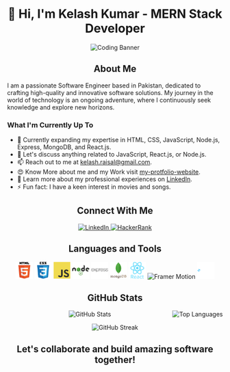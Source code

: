 <h1 align="center">👋 Hi, I'm Kelash Kumar - MERN Stack Developer</h1>
<p align="center">
  <img src="https://as1.ftcdn.net/v2/jpg/06/01/17/18/1000_F_601171862_l7yZ0wujj8o2SowiKTUsfLEEx8KunYNd.jpg" alt="Coding Banner">
</p>

<h2 align="center">About Me</h2>

I am a passionate Software Engineer based in Pakistan, dedicated to crafting high-quality and innovative software solutions. My journey in the world of technology is an ongoing adventure, where I continuously seek knowledge and explore new horizons.

### What I'm Currently Up To

- 🌱 Currently expanding my expertise in HTML, CSS, JavaScript, Node.js, Express, MongoDB, and React.js.
- 💬 Let's discuss anything related to JavaScript, React.js, or Node.js.
- 📫 Reach out to me at kelash.raisal@gmail.com.
- 😍 Know More about me and my Work visit [my-protfolio-website](https://kelash-kumar.github.io/React-based-Profolio/).
- 📄 Learn more about my professional experiences on [LinkedIn](https://www.linkedin.com/in/kelash-kumar-47245a255/).
- ⚡ Fun fact: I have a keen interest in movies and songs.

<h2 align="center">Connect With Me</h2>

<p align="center">
  <a href="https://www.linkedin.com/in/kelash-kumar-47245a255/" target="_blank">
    <img src="https://raw.githubusercontent.com/rahuldkjain/github-profile-readme-generator/master/src/images/icons/Social/linked-in-alt.svg" alt="LinkedIn" height="30" width="40" />
  </a>
  <a href="https://www.hackerrank.com/kelash_raisal" target="_blank">
    <img src="https://raw.githubusercontent.com/rahuldkjain/github-profile-readme-generator/master/src/images/icons/Social/hackerrank.svg" alt="HackerRank" height="30" width="40" />
  </a>
</p>

<h2 align="center">Languages and Tools</h2>

<p align="center">
  <img src="https://raw.githubusercontent.com/devicons/devicon/master/icons/html5/html5-original-wordmark.svg" alt="HTML5" width="40" height="40"/>
  <img src="https://raw.githubusercontent.com/devicons/devicon/master/icons/css3/css3-original-wordmark.svg" alt="CSS3" width="40" height="40"/>
  <img src="https://raw.githubusercontent.com/devicons/devicon/master/icons/javascript/javascript-original.svg" alt="JavaScript" width="40" height="40"/>
  <img src="https://raw.githubusercontent.com/devicons/devicon/master/icons/nodejs/nodejs-original-wordmark.svg" alt="Node.js" width="40" height="40"/>
  <img src="https://raw.githubusercontent.com/devicons/devicon/master/icons/express/express-original-wordmark.svg" alt="Express.js" width="40" height="40"/>
  <img src="https://raw.githubusercontent.com/devicons/devicon/master/icons/mongodb/mongodb-original-wordmark.svg" alt="MongoDB" width="40" height="40"/>
  <img src="https://raw.githubusercontent.com/devicons/devicon/master/icons/react/react-original-wordmark.svg" alt="React.js" width="40" height="40"/>
  <img src="https://www.vectorlogo.zone/logos/framer/framer-icon.svg" alt="Framer Motion" width="40" height="40"/>
  <img src="https://raw.githubusercontent.com/devicons/devicon/master/icons/tailwindcss/tailwindcss-original-wordmark.svg" alt="Tailwind CSS" width="40" height="40"/>
</p>

<h2 align="center">GitHub Stats</h2>

<p align="center">
  <img align="right" src="https://github-readme-stats.vercel.app/api/top-langs?username=kelash-kumar&show_icons=true&locale=en&layout=compact" alt="Top Languages" />
</p>

<p align="center">
  <img src="https://github-readme-stats.vercel.app/api?username=kelash-kumar&show_icons=true&locale=en" alt="GitHub Stats" />
</p>

<p align="center">
  <img src="https://github-readme-streak-stats.herokuapp.com/?user=kelash-kumar" alt="GitHub Streak" />
</p>

<h2 align="center">Let's collaborate and build amazing software together!</h2>
